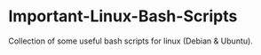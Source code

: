 # Important-Linux-Bash-Scripts
Collection of some useful bash scripts for linux (Debian &amp; Ubuntu).
